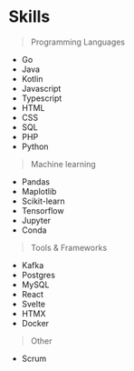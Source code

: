 # Skills

> Programming Languages

* Go
* Java
* Kotlin
* Javascript
* Typescript
* HTML
* CSS
* SQL
* PHP
* Python

> Machine learning

* Pandas
* Maplotlib
* Scikit-learn
* Tensorflow
* Jupyter
* Conda

> Tools & Frameworks

* Kafka
* Postgres
* MySQL
* React
* Svelte
* HTMX
* Docker

> Other

* Scrum